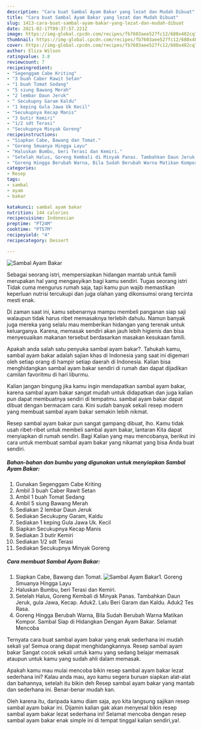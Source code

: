 ```yaml
---
description: "Cara buat Sambal Ayam Bakar yang lezat dan Mudah Dibuat"
title: "Cara buat Sambal Ayam Bakar yang lezat dan Mudah Dibuat"
slug: 1413-cara-buat-sambal-ayam-bakar-yang-lezat-dan-mudah-dibuat
date: 2021-02-17T09:37:57.221Z
image: https://img-global.cpcdn.com/recipes/fb7603aee527fc12/680x482cq70/sambal-ayam-bakar-foto-resep-utama.jpg
thumbnail: https://img-global.cpcdn.com/recipes/fb7603aee527fc12/680x482cq70/sambal-ayam-bakar-foto-resep-utama.jpg
cover: https://img-global.cpcdn.com/recipes/fb7603aee527fc12/680x482cq70/sambal-ayam-bakar-foto-resep-utama.jpg
author: Eliza Wilson
ratingvalue: 3.8
reviewcount: 7
recipeingredient:
- "Segenggam Cabe Kriting"
- "3 buah Caber Rawit Setan"
- "1 buah Tomat Sedang"
- "5 siung Bawang Merah"
- "2 lembar Daun Jeruk"
- " Secukupny Garam Kaldu"
- "1 keping Gula Jawa Uk Kecil"
- "Secukupnya Kecap Manis"
- "3 butir Kemiri"
- "1/2 sdt Terasi"
- "Secukupnya Minyak Goreng"
recipeinstructions:
- "Siapkan Cabe, Bawang dan Tomat."
- "Goreng Smuanya Hingga Layu"
- "Haluskan Bumbu, beri Terasi dan Kemiri."
- "Setelah Halus, Goreng Kembali di Minyak Panas. Tambahkan Daun Jeruk, gula Jawa, Kecap. Aduk2. Lalu Beri Garam dan Kaldu. Aduk2 Tes Rasa."
- "Goreng Hingga Berubah Warna, Bila Sudah Berubah Warna Matikan Kompor. Sambal Siap di Hidangkan Dengan Ayam Bakar. Selamat Mencoba"
categories:
- Resep
tags:
- sambal
- ayam
- bakar

katakunci: sambal ayam bakar 
nutrition: 144 calories
recipecuisine: Indonesian
preptime: "PT24M"
cooktime: "PT57M"
recipeyield: "4"
recipecategory: Dessert

---
```



![Sambal Ayam Bakar](https://img-global.cpcdn.com/recipes/fb7603aee527fc12/680x482cq70/sambal-ayam-bakar-foto-resep-utama.jpg)

Sebagai seorang istri, mempersiapkan hidangan mantab untuk famili merupakan hal yang mengasyikan bagi kamu sendiri. Tugas seorang istri Tidak cuma mengurus rumah saja, tapi kamu pun wajib memastikan keperluan nutrisi tercukupi dan juga olahan yang dikonsumsi orang tercinta mesti enak.

Di zaman  saat ini, kamu sebenarnya mampu membeli panganan siap saji walaupun tidak harus ribet memasaknya terlebih dahulu. Namun banyak juga mereka yang selalu mau memberikan hidangan yang terenak untuk keluarganya. Karena, memasak sendiri akan jauh lebih higienis dan bisa menyesuaikan makanan tersebut berdasarkan masakan kesukaan famili. 



Apakah anda salah satu penyuka sambal ayam bakar?. Tahukah kamu, sambal ayam bakar adalah sajian khas di Indonesia yang saat ini digemari oleh setiap orang di hampir setiap daerah di Indonesia. Kalian bisa menghidangkan sambal ayam bakar sendiri di rumah dan dapat dijadikan camilan favoritmu di hari liburmu.

Kalian jangan bingung jika kamu ingin mendapatkan sambal ayam bakar, karena sambal ayam bakar sangat mudah untuk didapatkan dan juga kalian pun dapat membuatnya sendiri di tempatmu. sambal ayam bakar dapat dibuat dengan bermacam cara. Kini sudah banyak sekali resep modern yang membuat sambal ayam bakar semakin lebih nikmat.

Resep sambal ayam bakar pun sangat gampang dibuat, lho. Kamu tidak usah ribet-ribet untuk membeli sambal ayam bakar, lantaran Kita dapat menyiapkan di rumah sendiri. Bagi Kalian yang mau mencobanya, berikut ini cara untuk membuat sambal ayam bakar yang nikamat yang bisa Anda buat sendiri.

<!--inarticleads1-->

##### Bahan-bahan dan bumbu yang digunakan untuk menyiapkan Sambal Ayam Bakar:

1. Gunakan Segenggam Cabe Kriting
1. Ambil 3 buah Caber Rawit Setan
1. Ambil 1 buah Tomat Sedang
1. Ambil 5 siung Bawang Merah
1. Sediakan 2 lembar Daun Jeruk
1. Sediakan  Secukupny Garam, Kaldu
1. Sediakan 1 keping Gula Jawa Uk. Kecil
1. Siapkan Secukupnya Kecap Manis
1. Sediakan 3 butir Kemiri
1. Sediakan 1/2 sdt Terasi
1. Sediakan Secukupnya Minyak Goreng




<!--inarticleads2-->

##### Cara membuat Sambal Ayam Bakar:

1. Siapkan Cabe, Bawang dan Tomat.
<img src="https://img-global.cpcdn.com/steps/56ea26790363ceff/160x128cq70/sambal-ayam-bakar-langkah-memasak-1-foto.jpg" alt="Sambal Ayam Bakar">1. Goreng Smuanya Hingga Layu
1. Haluskan Bumbu, beri Terasi dan Kemiri.
1. Setelah Halus, Goreng Kembali di Minyak Panas. Tambahkan Daun Jeruk, gula Jawa, Kecap. Aduk2. Lalu Beri Garam dan Kaldu. Aduk2 Tes Rasa.
1. Goreng Hingga Berubah Warna, Bila Sudah Berubah Warna Matikan Kompor. Sambal Siap di Hidangkan Dengan Ayam Bakar. Selamat Mencoba




Ternyata cara buat sambal ayam bakar yang enak sederhana ini mudah sekali ya! Semua orang dapat menghidangkannya. Resep sambal ayam bakar Sangat cocok sekali untuk kamu yang sedang belajar memasak ataupun untuk kamu yang sudah ahli dalam memasak.

Apakah kamu mau mulai mencoba bikin resep sambal ayam bakar lezat sederhana ini? Kalau anda mau, ayo kamu segera buruan siapkan alat-alat dan bahannya, setelah itu bikin deh Resep sambal ayam bakar yang mantab dan sederhana ini. Benar-benar mudah kan. 

Oleh karena itu, daripada kamu diam saja, ayo kita langsung sajikan resep sambal ayam bakar ini. Dijamin kalian gak akan menyesal bikin resep sambal ayam bakar lezat sederhana ini! Selamat mencoba dengan resep sambal ayam bakar enak simple ini di tempat tinggal kalian sendiri,ya!.

